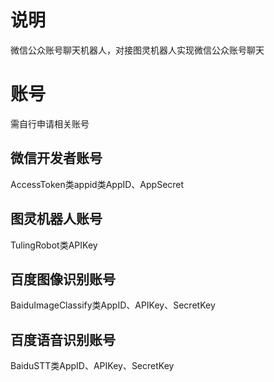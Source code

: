# 说明  
微信公众账号聊天机器人，对接图灵机器人实现微信公众账号聊天  
  
# 账号  
需自行申请相关账号  
## 微信开发者账号  
AccessToken类appid类AppID、AppSecret  
## 图灵机器人账号  
TulingRobot类APIKey  
## 百度图像识别账号  
BaiduImageClassify类AppID、APIKey、SecretKey  
## 百度语音识别账号  
BaiduSTT类AppID、APIKey、SecretKey  



